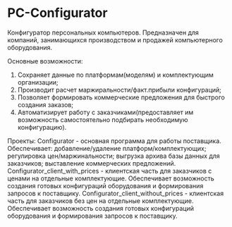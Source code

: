 # PC-Configurator
Конфигуратор персональных компьютеров.
Предназначен для компаний, занимающихся производством и продажей компьютерного оборудования.

Основные возможности:
1. Сохраняет данные по платформам(моделям) и комплектующим организации;
2. Производит расчет маржиральности/факт.прибыли конфигураций;
3. Позволяет формировать коммерческие предложения для быстрого создания заказов;
4. Автоматизирует работу с заказчиками(предоставляет им возможность самостоятельно подбирать необходимую конфигурацию).

Проекты:
Configurator - основная программа для работы поставщика. Обеспечивает: добавление/удаление платформ/комплектующих; регулировка цен/маржинальности; выгрузка архива базы данных для заказчиков; выставление коммерческих предложений.
Configurator_client_with_prices - клиентская часть для заказчиков с ценами на отдельные комплектующие. Обеспечивает возможность создания готовых конфигураций оборудования и формирования запросов к поставщику.
Configurator_client_without_prices - клиентская часть для заказчиков без цен на отдельные комплектующие. Обеспечивает возможность создания готовых конфигураций оборудования и формирования запросов к поставщику.